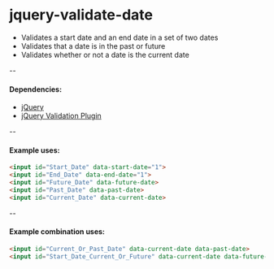# jquery-validate-date

 * Validates a start date and an end date in a set of two dates
 * Validates that a date is in the past or future
 * Validates whether or not a date is the current date

--

#### Dependencies:
* [jQuery](https://jquery.com/)
* [jQuery Validation Plugin](https://jqueryvalidation.org/)

--

#### Example uses:
```html
<input id="Start_Date" data-start-date="1">
<input id="End_Date" data-end-date="1">
<input id="Future_Date" data-future-date>
<input id="Past_Date" data-past-date>
<input id="Current_Date" data-current-date>
```

--

#### Example combination uses:
```html
<input id="Current_Or_Past_Date" data-current-date data-past-date>
<input id="Start_Date_Current_Or_Future" data-current-date data-future-date data-start-date="1">
```
